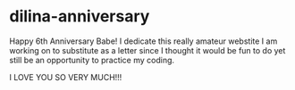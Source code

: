# dilina-anniversary

Happy 6th Anniversary Babe! I dedicate this really amateur webstite I am working on to substitute as a letter since I thought it would be fun to do yet still be an opportunity to practice my coding.

I LOVE YOU SO VERY MUCH!!!